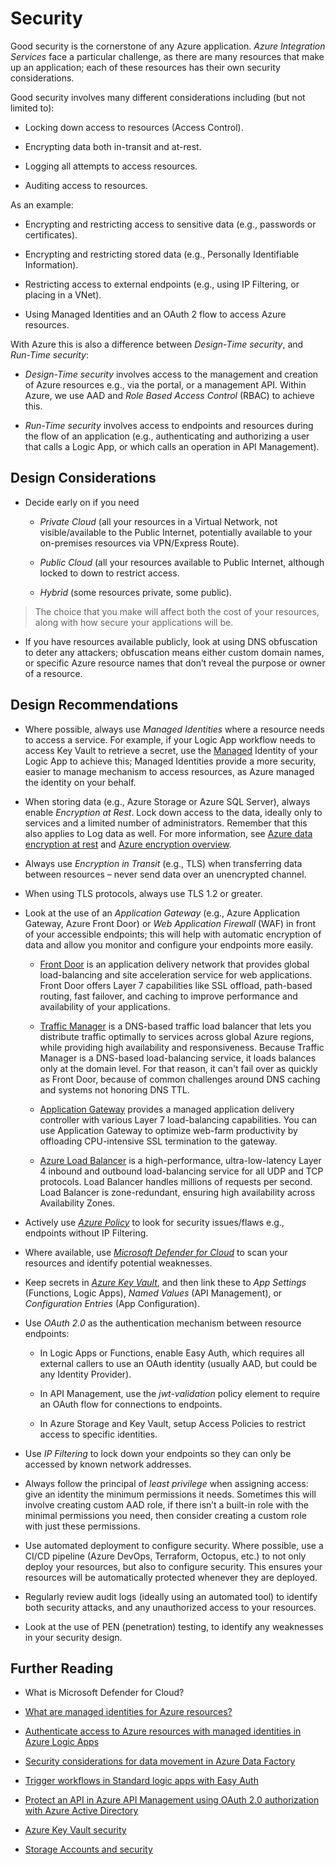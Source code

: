 # Security

Good security is the cornerstone of any Azure application. *Azure
Integration Services* face a particular challenge, as there are many
resources that make up an application; each of these resources has their
own security considerations.

Good security involves many different considerations including (but not
limited to):

- Locking down access to resources (Access Control).

- Encrypting data both in-transit and at-rest.

- Logging all attempts to access resources.

- Auditing access to resources.

As an example:

- Encrypting and restricting access to sensitive data (e.g., passwords
  or certificates).

- Encrypting and restricting stored data (e.g., Personally Identifiable
  Information).

- Restricting access to external endpoints (e.g., using IP Filtering, or
  placing in a VNet).

- Using Managed Identities and an OAuth 2 flow to access Azure
  resources.

With Azure this is also a difference between *Design-Time security*, and
*Run-Time security*:

- *Design-Time* *security* involves access to the management and
  creation of Azure resources e.g., via the portal, or a management API.
  Within Azure, we use AAD and *Role Based Access Control* (RBAC) to
  achieve this.

- *Run-Time security* involves access to endpoints and resources during
  the flow of an application (e.g., authenticating and authorizing a
  user that calls a Logic App, or which calls an operation in API
  Management).

## Design Considerations

- Decide early on if you need

  - *Private Cloud* (all your resources in a Virtual Network, not
    visible/available to the Public Internet, potentially available to
    your on-premises resources via VPN/Express Route).

  - *Public Cloud* (all your resources available to Public Internet,
    although locked to down to restrict access.

  - *Hybrid* (some resources private, some public).

> The choice that you make will affect both the cost of your resources,
> along with how secure your applications will be.

- If you have resources available publicly, look at using DNS
  obfuscation to deter any attackers; obfuscation means either custom
  domain names, or specific Azure resource names that don’t reveal the
  purpose or owner of a resource.

## Design Recommendations

- Where possible, always use *Managed Identities* where a resource needs
  to access a service. For example, if your Logic App workflow needs to
  access Key Vault to retrieve a secret, use the
  [Managed](https://learn.microsoft.com/en-us/azure/logic-apps/create-managed-service-identity)
  Identity of your Logic App to achieve this; Managed Identities provide
  a more security, easier to manage mechanism to access resources, as
  Azure managed the identity on your behalf.

- When storing data (e.g., Azure Storage or Azure SQL Server), always
  enable *Encryption at Rest*. Lock down access to the data, ideally
  only to services and a limited number of administrators. Remember that
  this also applies to Log data as well. For more information, see
  [Azure data encryption at
  rest](https://learn.microsoft.com/en-us/azure/security/fundamentals/encryption-atrest)
  and [Azure encryption
  overview](https://learn.microsoft.com/en-us/azure/security/fundamentals/encryption-overview).

- Always use *Encryption in Transit* (e.g., TLS) when transferring data
  between resources – never send data over an unencrypted channel.

- When using TLS protocols, always use TLS 1.2 or greater.

- Look at the use of an *Application Gateway* (e.g., Azure Application
  Gateway, Azure Front Door) or *Web Application Firewall* (WAF) in
  front of your accessible endpoints; this will help with automatic
  encryption of data and allow you monitor and configure your endpoints
  more easily.

  - [Front
    Door](https://learn.microsoft.com/en-us/azure/frontdoor/front-door-overview)
    is an application delivery network that provides global
    load-balancing and site acceleration service for web applications.
    Front Door offers Layer 7 capabilities like SSL offload, path-based
    routing, fast failover, and caching to improve performance and
    availability of your applications.

  - [Traffic
    Manager](https://learn.microsoft.com/en-us/azure/traffic-manager/traffic-manager-overview)
    is a DNS-based traffic load balancer that lets you distribute
    traffic optimally to services across global Azure regions, while
    providing high availability and responsiveness. Because Traffic
    Manager is a DNS-based load-balancing service, it loads balances
    only at the domain level. For that reason, it can't fail over as
    quickly as Front Door, because of common challenges around DNS
    caching and systems not honoring DNS TTL.

  - [Application
    Gateway](https://learn.microsoft.com/en-us/azure/application-gateway/overview)
    provides a managed application delivery controller with various
    Layer 7 load-balancing capabilities. You can use Application Gateway
    to optimize web-farm productivity by offloading CPU-intensive SSL
    termination to the gateway.

  - [Azure Load
    Balancer](https://learn.microsoft.com/en-us/azure/load-balancer/load-balancer-overview)
    is a high-performance, ultra-low-latency Layer 4 inbound and
    outbound load-balancing service for all UDP and TCP protocols. Load
    Balancer handles millions of requests per second. Load Balancer is
    zone-redundant, ensuring high availability across Availability
    Zones.

- Actively use [*Azure
  Policy*](https://learn.microsoft.com/en-us/azure/governance/policy/overview)
  to look for security issues/flaws e.g., endpoints without IP
  Filtering.

- Where available, use [*Microsoft Defender for
  Cloud*](https://learn.microsoft.com/en-us/azure/defender-for-cloud/defender-for-cloud-introduction)
  to scan your resources and identify potential weaknesses.

- Keep secrets in [*Azure Key
  Vault*](https://learn.microsoft.com/en-us/azure/key-vault/general/basic-concepts),
  and then link these to *App Settings* (Functions, Logic Apps), *Named
  Values* (API Management), or *Configuration Entries* (App
  Configuration).

- Use *OAuth 2.0* as the authentication mechanism between resource
  endpoints:

  - In Logic Apps or Functions, enable Easy Auth, which requires all
    external callers to use an OAuth identity (usually AAD, but could be
    any Identity Provider).

  - In API Management, use the *jwt-validation* policy element to
    require an OAuth flow for connections to endpoints.

  - In Azure Storage and Key Vault, setup Access Policies to restrict
    access to specific identities.

- Use *IP Filtering* to lock down your endpoints so they can only be
  accessed by known network addresses.

- Always follow the principal of *least privilege* when assigning
  access: give an identity the minimum permissions it needs. Sometimes
  this will involve creating custom AAD role, if there isn’t a built-in
  role with the minimal permissions you need, then consider creating a
  custom role with just these permissions.

- Use automated deployment to configure security. Where possible, use a
  CI/CD pipeline (Azure DevOps, Terraform, Octopus, etc.) to not only
  deploy your resources, but also to configure security. This ensures
  your resources will be automatically protected whenever they are
  deployed.

- Regularly review audit logs (ideally using an automated tool) to
  identify both security attacks, and any unauthorized access to your
  resources.

- Look at the use of PEN (penetration) testing, to identify any
  weaknesses in your security design.

## Further Reading

- What is Microsoft Defender for Cloud?

- [What are managed identities for Azure
  resources?](https://learn.microsoft.com/en-us/azure/active-directory/managed-identities-azure-resources/overview)

- [Authenticate access to Azure resources with managed identities in
  Azure Logic
  Apps](https://learn.microsoft.com/en-us/azure/logic-apps/create-managed-service-identity?tabs=standard)

- [Security considerations for data movement in Azure Data
  Factory](https://learn.microsoft.com/en-us/azure/data-factory/data-movement-security-considerations)

- [Trigger workflows in Standard logic apps with Easy
  Auth](https://techcommunity.microsoft.com/t5/integrations-on-azure-blog/trigger-workflows-in-standard-logic-apps-with-easy-auth/ba-p/3207378)

- [Protect an API in Azure API Management using OAuth 2.0 authorization
  with Azure Active
  Directory](https://learn.microsoft.com/en-us/azure/api-management/api-management-howto-protect-backend-with-aad)

- [Azure Key Vault
  security](https://learn.microsoft.com/en-us/azure/key-vault/general/security-features)

- [Storage Accounts and
  security](https://learn.microsoft.com/en-us/azure/architecture/framework/services/storage/storage-accounts/security)